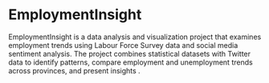 # EmploymentInsight
EmploymentInsight is a data analysis and visualization project that examines employment trends using Labour Force Survey data and social media sentiment analysis. The project combines statistical datasets with Twitter data to identify patterns, compare employment and unemployment trends across provinces, and present insights .
